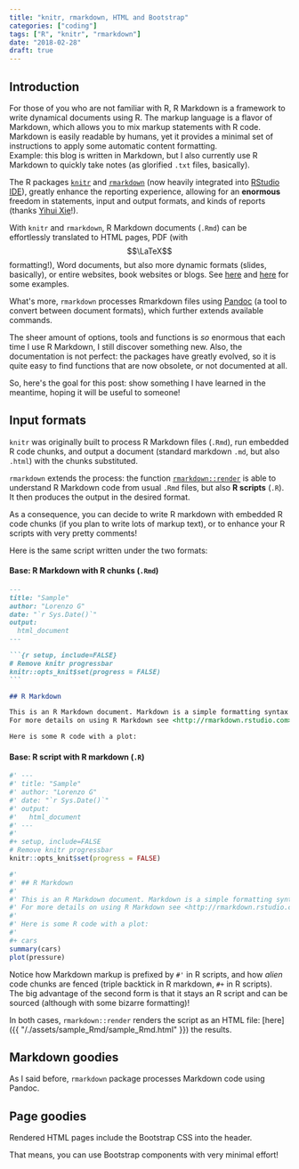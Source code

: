 ```yaml
---
title: "knitr, rmarkdown, HTML and Bootstrap"
categories: ["coding"]
tags: ["R", "knitr", "rmarkdown"]
date: "2018-02-28"
draft: true
---
```


## Introduction

For those of you who are not familiar with R, R Markdown is a framework to write dynamical documents using R. 
The markup language is a flavor of Markdown, which allows you to mix markup statements with R code.   
Markdown is easily readable by humans, yet it provides a minimal set of instructions to apply some automatic content formatting.  
Example: this blog is written in Markdown, but I also currently use R Markdown to quickly take notes (as glorified `.txt` files, basically).

The R packages [`knitr`](https://cran.r-project.org/web/packages/knitr/index.html) and [`rmarkdown`](https://cran.r-project.org/web/packages/rmarkdown/index.html) (now heavily integrated into [RStudio IDE](https://rmarkdown.rstudio.com/)), greatly enhance the reporting experience, allowing for an **enormous** freedom in statements, input and output formats, and kinds of reports (thanks [Yihui Xie](https://yihui.name/knitr/)!). 

With `knitr` and `rmarkdown`, R Markdown documents (`.Rmd`) can be effortlessly translated to HTML pages, PDF (with $$\LaTeX$$ formatting!), Word documents, but also more dynamic formats (slides, basically), or entire websites, book websites or blogs. 
See [here](https://rmarkdown.rstudio.com/formats.html) and [here](https://rmarkdown.rstudio.com/gallery.html) for some examples.

What's more, `rmarkdown` processes Rmarkdown files using [Pandoc](http://pandoc.org/MANUAL.html#pandocs-markdown) (a tool to convert between document formats), which further extends available commands.

The sheer amount of options, tools and functions is *so* enormous that each time I use R Markdown, I still discover something new. 
Also, the documentation is not perfect: the packages have greatly evolved, so it is quite easy to find functions that are now obsolete, or not documented at all.

So, here's the goal for this post: show something I have learned in the meantime, hoping it will be useful to someone!

## Input formats

`knitr` was originally built to process R Markdown files (`.Rmd`), run embedded R code chunks, and output a document (standard markdown `.md`, but also `.html`) with the chunks substituted.

`rmarkdown` extends the process: the function [`rmarkdown::render`](https://www.rdocumentation.org/packages/rmarkdown/versions/1.8/topics/render) is able to understand R Markdown code from usual `.Rmd` files, but also **R scripts** (`.R`). It then produces the output in the desired format.   

As a consequence, you can decide to write R markdown with embedded R code chunks (if you plan to write lots of markup text), or to enhance your R scripts with very pretty comments!

Here is the same script written under the two formats:

#### Base: R Markdown with R chunks (`.Rmd`)

~~~md
---
title: "Sample"
author: "Lorenzo G"
date: "`r Sys.Date()`"
output: 
  html_document
---

```{r setup, include=FALSE}
# Remove knitr progressbar
knitr::opts_knit$set(progress = FALSE)
```

## R Markdown

This is an R Markdown document. Markdown is a simple formatting syntax for authoring HTML, PDF, and MS Word documents. 
For more details on using R Markdown see <http://rmarkdown.rstudio.com>.

Here is some R code with a plot:

~~~


#### Base: R script with R markdown (`.R`)

~~~r
#' ---
#' title: "Sample"
#' author: "Lorenzo G"
#' date: "`r Sys.Date()`"
#' output: 
#'   html_document
#' ---
#'
#+ setup, include=FALSE
# Remove knitr progressbar
knitr::opts_knit$set(progress = FALSE)

#' 
#' ## R Markdown
#' 
#' This is an R Markdown document. Markdown is a simple formatting syntax for authoring HTML, PDF, and MS Word documents. 
#' For more details on using R Markdown see <http://rmarkdown.rstudio.com>.
#' 
#' Here is some R code with a plot:
#' 
#+ cars
summary(cars)
plot(pressure)

~~~

Notice how Markdown markup is prefixed by `#'` in R scripts, and how *alien* code chunks are fenced (triple backtick in R markdown, `#+` in R scripts).  
The big advantage of the second form is that it stays an R script and can be sourced (although with some bizarre formatting)!

In both cases, `rmarkdown::render` renders the script as an HTML file: [here]({{ "/./assets/sample_Rmd/sample_Rmd.html" }}) the results.


## Markdown goodies

As I said before, `rmarkdown` package processes Markdown code using Pandoc.

## Page goodies

Rendered HTML pages include the Bootstrap CSS into the header.

That means, you can use Bootstrap components with very minimal effort!
